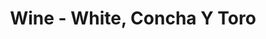 ---
title: Wine - White, Concha Y Toro
price: $30.30
description: Curabitur in libero ut massa volutpat convallis. Morbi odio odio, elementum eu, interdum eu, tincidunt in, leo. Maecenas pulvinar lobortis est.
image: https://dummyimage.com/100x250.png/ff4444/ffffff
---